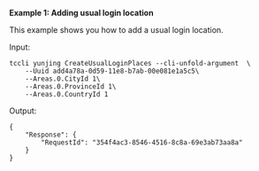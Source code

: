 **Example 1: Adding usual login location**

This example shows you how to add a usual login location.

Input: 

```
tccli yunjing CreateUsualLoginPlaces --cli-unfold-argument  \
    --Uuid add4a78a-0d59-11e8-b7ab-00e081e1a5c5\
    --Areas.0.CityId 1\
    --Areas.0.ProvinceId 1\
    --Areas.0.CountryId 1
```

Output: 
```
{
    "Response": {
        "RequestId": "354f4ac3-8546-4516-8c8a-69e3ab73aa8a"
    }
}
```

